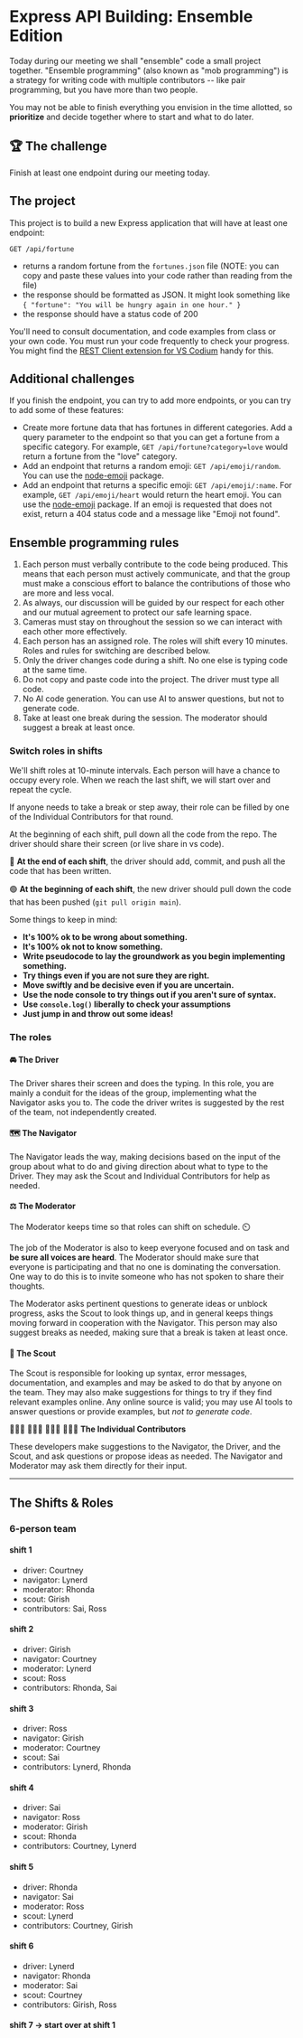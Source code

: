 # Express API Building: Ensemble Edition

Today during our meeting we shall "ensemble" code a small project together. "Ensemble programming" (also known as "mob programming") is a strategy for writing code with multiple contributors -- like pair programming, but you have more than two people.

You may not be able to finish everything you envision in the time allotted, so **prioritize** and decide together where to start and what to do later.

## 🏆 The challenge

Finish at least one endpoint during our meeting today.

## The project

This project is to build a new Express application that will have at least one endpoint:

```
GET /api/fortune
```

- returns a random fortune from the `fortunes.json` file (NOTE: you can copy and paste these values into your code rather than reading from the file)
- the response should be formatted as JSON. It might look something like `{ "fortune": "You will be hungry again in one hour." }`
- the response should have a status code of 200

You'll need to consult documentation, and code examples from class or your own code. You must run your code frequently to check your progress. You might find the [REST Client extension for VS Codium](https://marketplace.visualstudio.com/items?itemName=humao.rest-client) handy for this.

## Additional challenges

If you finish the endpoint, you can try to add more endpoints, or you can try to add some of these features:

- Create more fortune data that has fortunes in different categories. Add a query parameter to the endpoint so that you can get a fortune from a specific category. For example, `GET /api/fortune?category=love` would return a fortune from the "love" category.
- Add an endpoint that returns a random emoji: `GET /api/emoji/random`. You can use the [node-emoji](https://www.npmjs.com/package/node-emoji) package. 
- Add an endpoint that returns a specific emoji: `GET /api/emoji/:name`. For example, `GET /api/emoji/heart` would return the heart emoji. You can use the [node-emoji](https://www.npmjs.com/package/node-emoji) package. If an emoji is requested that does not exist, return a 404 status code and a message like "Emoji not found".

## Ensemble programming rules

1. Each person must verbally contribute to the code being produced. This means that each person must actively communicate, and that the group must make a conscious effort to balance the contributions of those who are more and less vocal.
2. As always, our discussion will be guided by our respect for each other and our mutual agreement to protect our safe learning space.
3. Cameras must stay on throughout the session so we can interact with each other more effectively.
4. Each person has an assigned role. The roles will shift every 10 minutes. Roles and rules for switching are described below.
5. Only the driver changes code during a shift. No one else is typing code at the same time.
6. Do not copy and paste code into the project. The driver must type all code.
7. No AI code generation. You can use AI to answer questions, but not to generate code.
8. Take at least one break during the session. The moderator should suggest a break at least once.

### Switch roles in shifts

We'll shift roles at 10-minute intervals. Each person will have a chance to occupy every role. When we reach the last shift, we will start over and repeat the cycle.

If anyone needs to take a break or step away, their role can be filled by one of the Individual Contributors for that round.

At the beginning of each shift, pull down all the code from the repo. The driver should share their screen (or live share in vs code).

🔴 **At the end of each shift**, the driver should add, commit, and push all the code that has been written.

🟢 **At the beginning of each shift**, the new driver should pull down the code that has been pushed (`git pull origin main`).

Some things to keep in mind:

- **It's 100% ok to be wrong about something.**
- **It's 100% ok not to know something.**
- **Write pseudocode to lay the groundwork as you begin implementing something.**
- **Try things even if you are not sure they are right.**
- **Move swiftly and be decisive even if you are uncertain.**
- **Use the node console to try things out if you aren't sure of syntax.**
- **Use `console.log()` liberally to check your assumptions**
- **Just jump in and throw out some ideas!**

### The roles

#### 🚘 **The Driver**

The Driver shares their screen and does the typing. In this role, you are mainly a conduit for the ideas of the group, implementing what the Navigator asks you to. The code the driver writes is suggested by the rest of the team, not independently created.

#### 🗺️ **The Navigator**

The Navigator leads the way, making decisions based on the input of the group about what to do and giving direction about what to type to the Driver. They may ask the Scout and Individual Contributors for help as needed.

#### ⚖️ **The Moderator**

The Moderator keeps time so that roles can shift on schedule. ⏲️

The job of the Moderator is also to keep everyone focused and on task and **be sure all voices are heard**. The Moderator should make sure that everyone is participating and that no one is dominating the conversation. One way to do this is to invite someone who has not spoken to share their thoughts.

The Moderator asks pertinent questions to generate ideas or unblock progress, asks the Scout to look things up, and in general keeps things moving forward in cooperation with the Navigator. This person may also suggest breaks as needed, making sure that a break is taken at least once.

#### 🔭 **The Scout**

The Scout is responsible for looking up syntax, error messages, documentation, and examples and may be asked to do that by anyone on the team. They may also make suggestions for things to try if they find relevant examples online. Any online source is valid; you may use AI tools to answer questions or provide examples, but _not to generate code_.

👩🏽‍💻 👨🏻‍💻 👨🏿‍💻 👩🏼‍💻 **The Individual Contributors**

These developers make suggestions to the Navigator, the Driver, and the Scout, and ask questions or propose ideas as needed. The Navigator and Moderator may ask them directly for their input.

---

## The Shifts & Roles

### 6-person team

#### shift 1

- driver: Courtney
- navigator: Lynerd
- moderator: Rhonda
- scout: Girish
- contributors: Sai, Ross

#### shift 2

- driver: Girish
- navigator: Courtney
- moderator: Lynerd
- scout: Ross
- contributors: Rhonda, Sai

#### shift 3

- driver: Ross
- navigator: Girish
- moderator: Courtney
- scout: Sai
- contributors: Lynerd, Rhonda

#### shift 4

- driver: Sai
- navigator: Ross
- moderator: Girish
- scout: Rhonda
- contributors: Courtney, Lynerd

#### shift 5

- driver: Rhonda
- navigator: Sai
- moderator: Ross
- scout: Lynerd
- contributors: Courtney, Girish

#### shift 6

- driver: Lynerd
- navigator: Rhonda
- moderator: Sai
- scout: Courtney
- contributors: Girish, Ross

#### shift 7 -> start over at shift 1

